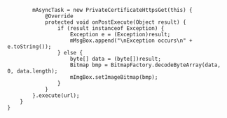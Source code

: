             mAsyncTask = new PrivateCertificateHttpsGet(this) {
                @Override
                protected void onPostExecute(Object result) {
                    if (result instanceof Exception) {
                        Exception e = (Exception)result;
                        mMsgBox.append("\nException occurs\n" + e.toString());
                    } else {
                        byte[] data = (byte[])result;
                        Bitmap bmp = BitmapFactory.decodeByteArray(data, 0, data.length);
                        mImgBox.setImageBitmap(bmp);
                    }
                }
            }.execute(url);
        }
    }
